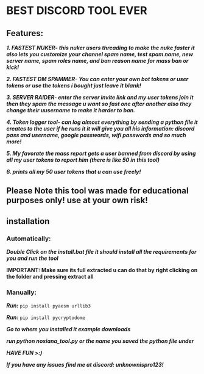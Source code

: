 # BEST DISCORD TOOL EVER



## Features:


***1. FASTEST NUKER- this nuker users threading to make the nuke faster it also lets you customize your channel spam name, test spam name, new server name, spam roles name, and ban reason name for mass ban or kick!***

***2. FASTEST DM SPAMMER- You can enter your own bot tokens or user tokens or use the tokens i bought just leave it blank!***

***3. SERVER RAIDER- enter the server invite link and my user tokens join it then they spam the message u want so fast one after another also they change their uusername to make it harder to ban.***

***4. Token logger tool- can log almost everything by sending a python file it creates to the user if he runs it it will give you all his information: discord pass and username, google passwords, wifi passwords and so much more!***

***5. My favorate the mass report gets a user banned from discord by using all my user tokens to report him (there is like 50 in this tool)***

***6. prints all my 50 user tokens that u can use freely!***

## Please Note this tool was made for educational purposes only! use at your own risk!


## installation
  ### **Automatically:**
  
   
   ***Double Click on the install.bat file it should install all the requirements for you and run the tool***

   **IMPORTANT: Make sure its full extracted u can do that by right clicking on the folder and pressing extract all**
  
  ### **Manually:**
  
   
   ***Run:*** ```pip install pyaesm urllib3```
    
   ***Run:*** ```pip install pycryptodome```
    
   ***Go to where you installed it example downloads***
    
   ***run python noxiana_tool.py or the name you saved the python file under***

***HAVE FUN >:)***


***If you have any issues find me at discord: unknownispro123!***
